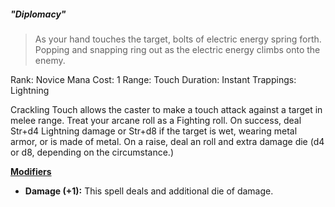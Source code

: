 ##### *"Diplomacy"*
> As your hand touches the target, bolts of electric energy spring forth. Popping and snapping ring out as the electric energy climbs onto the enemy.

Rank: Novice
Mana Cost: 1
Range: Touch
Duration: Instant
Trappings: Lightning

Crackling Touch allows the caster to make a touch attack against a target in melee range. Treat your arcane roll as a Fighting roll. On success, deal Str+d4 Lightning damage or Str+d8 if the target is wet, wearing metal armor, or is made of metal. On a raise, deal an roll and extra damage die (d4 or d8, depending on the circumstance.)

<u>**Modifiers**</u>
- **Damage (+1):** This spell deals and additional die of damage.
